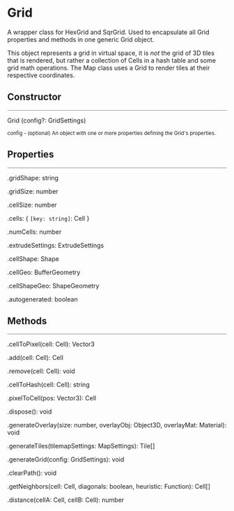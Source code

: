 <a id='grid'></a>

# Grid
A wrapper class for HexGrid and SqrGrid. Used to encapsulate all Grid properties and methods in one generic Grid object. 

This object represents a grid in virtual space, it is <i>not</i> the grid of 3D tiles that is rendered, but rather a collection of Cells in a hash table and some grid math operations. The Map class uses a Grid to render tiles at their respective coordinates. 

## Constructor
<hr style='width:100%; opacity:.5;' />

Grid (config?: GridSettings)

<small>
config - (optional) An object with one or more properties defining the Grid's properties.  
</small>

## Properties
<hr style='width:100%; opacity:.5;' />

.gridShape: string

.gridSize: number

.cellSize: number

.cells: { `[key: string]`: Cell }

.numCells: number

.extrudeSettings: ExtrudeSettings

.cellShape: Shape

.cellGeo: BufferGeometry

.cellShapeGeo: ShapeGeometry

.autogenerated: boolean

## Methods
<hr style='width:100%; opacity:.5;' />

.cellToPixel(cell: Cell): Vector3

.add(cell: Cell): Cell

.remove(cell: Cell): void

.cellToHash(cell: Cell): string

.pixelToCell(pos: Vector3): Cell

.dispose(): void

.generateOverlay(size: number, overlayObj: Object3D, overlayMat: Material): void

.generateTiles(tilemapSettings: MapSettings): Tile[]

.generateGrid(config: GridSettings): void

.clearPath(): void

.getNeighbors(cell: Cell, diagonals: boolean, heuristic: Function): Cell[]

.distance(cellA: Cell, cellB: Cell): number

